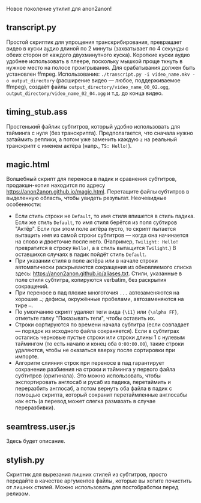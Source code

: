 Новое поколение утилит для anon2anon!

## transcript.py

Простой скриптик для упрощения транскрибирования, превращает видео в куски аудио длиной по 2 минуты (захватывает по 4 секунды с обеих сторон от каждого двухминутного куска). Короткие куски аудио удобнее использовать в плеере, поскольку мышкой проще ткнуть в нужное место на полосе проигрывания. Для срабатывания должен быть установлен ffmpeg. Использование: `./transcript.py -i video_name.mkv -o output_directory` (расширение видео — любое, поддерживаемое ffmpeg), создаёт файлы `output_directory/video_name_00_02.ogg`, `output_directory/video_name_02_04.ogg` и т.д. до конца видео.

## timing_stub.ass

Простенький файлик субтитров, который удобно использовать для тайминга с нуля (без транскрипта). Предполагается, что сначала нужно затаймить реплики, а потом уже заменить каждую `z` на реальный транскрипт с именем актёра (напр., `TS: Hello!`).

## magic.html

Волшебный скрипт для переноса в падик и сравнения субтитров, продакшн-копия находится по адресу https://anon2anon.github.io/magic.html. Перетащите файлы субтитров в выделенную область, чтобы увидеть результат. Неочевидные особенности:
- Если стиль строки не `Default`, то имя стиля впишется в стиль падика. Если же стиль `Default`, то имя стиля берётся из поля субтиров "Актёр". Если при этом поле актёра пусто, то скрипт пытается вытащить имя из самой строки субтитров — когда она начинается на слово и двоеточие после него. (Например, `Twilight: Hello!` превратится в строку `Hello!`, а в стиль вытащится `Twilight`.) В оставшихся случаях в падик пойдёт стиль `Default`.
- При указании стиля в поле актёра или в начале строки автоматически раскрываются сокращения из обновляемого списка здесь: https://anon2anon.github.io/aliases.txt. Стили, указанные в поле стиля субтитра, копируются verbatim, без раскрытия сокращений.
- При переносе в пад плохие многоточия `...` автозаменяются на хорошие `…`; дефисы, окружённые пробелами, автозаменяются на тире `—`.
- По умолчанию скрипт удаляет теги вида `{\i1}` или `{\alpha FF}`, отметьте галку "Показывать теги", чтобы оставить их.
- Строки сортируются по времени начала субтитра (если совпадает — порядок из исходного файла сохраняется). Если в субтитрах остались черновые пустые строки или строки длины 1 с нулевым таймингом (то есть начало и конец оба `0:00:00.00`), такие строки удаляются, чтобы не оказаться вверху после сортировки при импорте.
- Алгоритм слияния строк при переносе в пад гарантирует сохранение разбиения на строки и тайминга у первого файла субтитров (оригинала). Это можно использовать, чтобы экспортировать англосаб и русаб из падика, перетаймить и переразбить англосаб, а потом вернуть оба файла в падик с помощью скрипта, который сохранит перетаймленные англосабы как есть (а перевод может слегка размазать в случае переразбивки).

## seamtress.user.js

Здесь будет описание.

## stylish.py

Скриптик для вырезания лишних стилей из субтитров, просто передайте в качестве аргументов файлы, которые вы хотите почистить от лишних стилей. Можно использовать для постобработки перед релизом.

